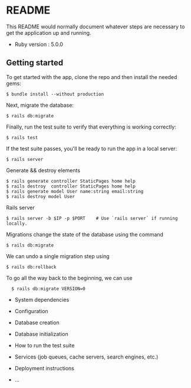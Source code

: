 # README

This README would normally document whatever steps are necessary to get the
application up and running.

* Ruby version : 5.0.0


## Getting started

To get started with the app, clone the repo and then install the needed gems:

```
$ bundle install --without production
```

Next, migrate the database:

```
$ rails db:migrate
```

Finally, run the test suite to verify that everything is working correctly:

```
$ rails test
```

If the test suite passes, you'll be ready to run the app in a local server:

```
$ rails server
```

Generate && destroy elements
```
$ rails generate controller StaticPages home help
$ rails destroy  controller StaticPages home help
$ rails generate model User name:string email:string
$ rails destroy model User

```
Rails server
```
$ rails server -b $IP -p $PORT    # Use `rails server` if running locally.
```

Migrations change the state of the database using the command
```
$ rails db:migrate
```
We can undo a single migration step using
```
$ rails db:rollback
```
To go all the way back to the beginning, we can use
```
  $ rails db:migrate VERSION=0
```

* System dependencies

* Configuration

* Database creation

* Database initialization

* How to run the test suite

* Services (job queues, cache servers, search engines, etc.)

* Deployment instructions

* ...

